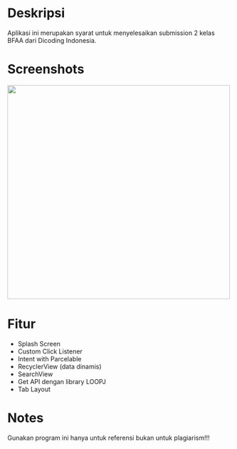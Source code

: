 # Deskripsi
Aplikasi ini merupakan syarat untuk menyelesaikan submission 2 kelas BFAA dari Dicoding Indonesia. 

# Screenshots
<img src="https://raw.github.com/Rizqanmr/githubUser/blob/dev-githubUser2/ss-GithubUser2.png" width="500" height="480"/>

# Fitur
- Splash Screen
- Custom Click Listener
- Intent with Parcelable
- RecyclerView (data dinamis)
- SearchView
- Get API dengan library LOOPJ
- Tab Layout 

 # Notes
Gunakan program ini hanya untuk referensi bukan untuk plagiarism!!!
